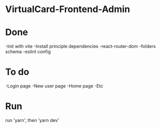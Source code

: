 # VirtualCard-Frontend-Admin

# Done
-Init with vite
-Install principle dependencies
-react-router-dom
-folders schema
-eslint config

# To do
-Login page
-New user page
-Home page
-Etc

# Run
run 'yarn', then 'yarn dev'